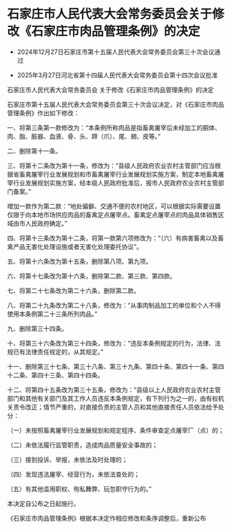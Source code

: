 # 石家庄市人民代表大会常务委员会关于修改《石家庄市肉品管理条例》的决定

- 2024年12月27日石家庄市第十五届人民代表大会常务委员会第三十次会议通过

- 2025年3月27日河北省第十四届人民代表大会常务委员会第十四次会议批准

<!-- INFO END -->

石家庄市人民代表大会常务委员会 关于修改《石家庄市肉品管理条例》的决定

石家庄市第十五届人民代表大会常务委员会第三十次会议决定，对《石家庄市肉品管理条例》作出如下修改：

一、将第三条第一款修改为：“本条例所称肉品是指畜禽屠宰后未经加工的胴体、肉、脂、脏器、血液、骨、头、蹄（爪）、尾、翅、皮等。”

二、删除第十一条。

三、将第十二条改为第十一条，修改为：“县级人民政府农业农村主管部门应当根据省畜禽屠宰行业发展规划和市畜禽屠宰行业发展规划实施方案，制定本地畜禽屠宰行业发展规划实施方案，经本级人民政府批准后，报市人民政府农业农村主管部门备案。”

增加一款作为第二款：“地处偏僻、交通不便的农村地区，可以根据实际需要设置仅限于向本地市场供应肉品的畜禽定点屠宰点。畜禽定点屠宰点的肉品具体销售区域由市人民政府确定。”

四、将第十三条改为第十二条，将第一款第六项修改为：“（六）有病害畜禽以及畜禽产品无害化处理设施或者无害化处理委托协议”。

五、将第十六条改为第十五条，删除第八项、第九项。

六、将第十七条改为第十六条，删除第二款、第三款、第四款。

七、将第二十七条改为第二十六条，删除第二款。

八、将第二十九条改为第二十八条，修改为：“从事肉制品加工的单位和个人不得使用本条例第二十三条所列肉品。”

九、删除第三十四条。

十、将第三十六条改为第三十四条，修改为：“违反本条例规定的行为，法律、法规已有法律责任规定的，从其规定。”

十一、删除第三十七条、第三十八条、第三十九条、第四十条、第四十一条、第四十二条、第四十三条、第四十四条。

十二、将第四十五条改为第三十五条，修改为：“县级以上人民政府农业农村主管部门和其他有关部门及其工作人员违反本条例规定，有下列行为之一的，由有权机关责令改正；情节严重的，对直接负责的主管人员和其他直接责任人员依法给予处分：

（一）未按照畜禽屠宰行业发展规划和规定程序、条件审查定点屠宰厂（点）的；

（二）未依法履行监管职责，造成肉品质量安全事故的；

（三）接到投诉、举报，未依法及时处理的；

（四）发现违法屠宰、经营行为，未依法查处的；

（五）有其他滥用职权、徇私舞弊、玩忽职守行为的。”

本决定自公布之日起施行。

《石家庄市肉品管理条例》根据本决定作相应修改和条序调整后，重新公布
